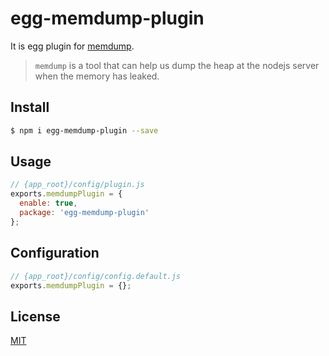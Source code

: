 # egg-memdump-plugin

It is egg plugin for [memdump](https://github.com/miser/memdump).

> `memdump` is a tool that can help us dump the heap at the nodejs server when the memory has leaked.

## Install

```bash
$ npm i egg-memdump-plugin --save
```

## Usage

```js
// {app_root}/config/plugin.js
exports.memdumpPlugin = {
  enable: true,
  package: 'egg-memdump-plugin'
};
```

## Configuration

```js
// {app_root}/config/config.default.js
exports.memdumpPlugin = {};
```

## License

[MIT](LICENSE)
